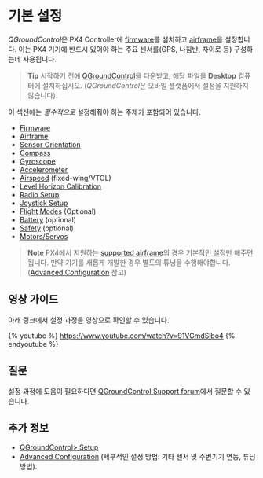 # 기본 설정

*QGroundControl*은 PX4 Controller에 [firmware](../config/firmware.md)를 설치하고 [airframe](../config/airframe.md)을 설정합니다. 이는 PX4 기기에 반드시 있어야 하는 주요 센서를(GPS, 나침반, 자이로 등) 구성하는데 사용됩니다.

> **Tip** 시작하기 전에 [QGroundControl](http://qgroundcontrol.com/downloads/)을 다운받고, 해당 파일을 **Desktop** 컴퓨터에 설치하십시오. (*QGroundControl*은 모바일 플랫폼에서 설정을 지원하지 않습니다).

이 섹션에는 *필수적으로* 설정해줘야 하는 주제가 포함되어 있습니다.
 
 * [Firmware](../config/firmware.md)
 * [Airframe](../config/airframe.md)
 * [Sensor Orientation](../config/flight_controller_orientation.md)
 * [Compass](../config/compass.md)
 * [Gyroscope](../config/gyroscope.md)
 * [Accelerometer](../config/accelerometer.md)
 * [Airspeed](../config/airspeed.md) (fixed-wing/VTOL)
 * [Level Horizon Calibration](../config/level_horizon_calibration.md)
 * [Radio Setup](../config/radio.md)
 * [Joystick Setup](../config/joystick.md)
 * [Flight Modes](../config/flight_mode.md) (Optional)
 * [Battery](../config/battery.md) (optional)
 * [Safety](../config/safety.md) (optional)
 * [Motors/Servos](../config/motors.md)
 
> **Note** PX4에서 지원하는 [supported airframe](../config/airframe.md)의 경우 기본적인 설정만 해주면 됩니다. 만약 기기를 새롭게 개발한 경우 별도의 튜닝을 수행해야합니다.([Advanced Configuration](../advanced_config/README.md) 참고) 

## 영상 가이드
 
아래 링크에서 설정 과정을 영상으로 확인할 수 있습니다.
 
{% youtube %} https://www.youtube.com/watch?v=91VGmdSlbo4 {% endyoutube %}
 
## 질문
 
설정 과정에 도움이 필요하다면 [QGroundControl Support forum](http://discuss.px4.io/c/qgroundcontrol/qgroundcontrol-usage)에서 질문할 수 있습니다.
 
## 추가 정보

 * [QGroundControl> Setup](https://docs.qgroundcontrol.com/en/SetupView/SetupView.html)
 * [Advanced Configuration](../advanced_config/README.md) (세부적인 설정 방법: 기타 센서 및 주변기기 연동, 튜닝 방법).
